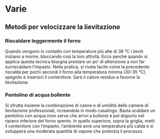 # Varie

## Metodi per velocizzare la lievitazione

### Riscaldare leggermente il forno

Quando vengono in contatto con temperature più alte di 38 °C i lieviti iniziano a morire, bloccando così la loro attività. Ecco perché quando si applica questa tecnica bisogna prestare un po’ di attenzione a non far surriscaldare l’impasto. Nella pratica, si rivela facile come la precedente: riscalda per pochi secondi il forno alla temperatura minima (30-35 °C), spegnilo e inserisci il contenitore. Sarà il calore residuo a favorire la lievitazione.

### Pentolino di acqua bollente

Si sfrutta insieme la combinazione di calore e di umidità delle camere di lievitazione professionali, ricreandola in modo casalingo. Basta scaldare un pentolino con acqua (non serve che arrivi a bollore) e poi disporlo nel ripiano inferiore del forno spento. In quello superiore, sopra la griglia, metti il contenitore con l’impasto: l’ambiente avrà una temperatura più calda e si svilupperà una moderata quantità di vapore che potenzia il processo.